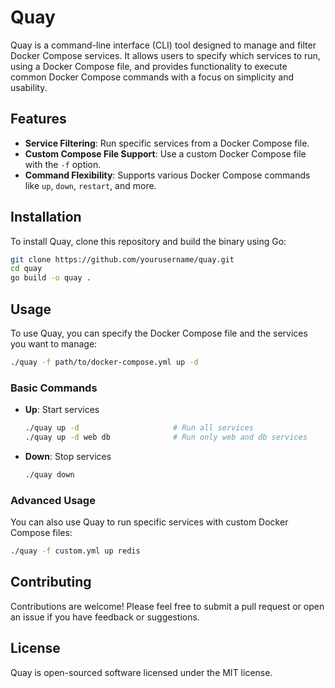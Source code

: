 # Quay

Quay is a command-line interface (CLI) tool designed to manage and filter Docker Compose services. It allows users to specify which services to run, using a Docker Compose file, and provides functionality to execute common Docker Compose commands with a focus on simplicity and usability.

## Features

- **Service Filtering**: Run specific services from a Docker Compose file.
- **Custom Compose File Support**: Use a custom Docker Compose file with the `-f` option.
- **Command Flexibility**: Supports various Docker Compose commands like `up`, `down`, `restart`, and more.

## Installation

To install Quay, clone this repository and build the binary using Go:

```bash
git clone https://github.com/yourusername/quay.git
cd quay
go build -o quay .
```

## Usage

To use Quay, you can specify the Docker Compose file and the services you want to manage:

```bash
./quay -f path/to/docker-compose.yml up -d
```

### Basic Commands

- **Up**: Start services
  ```bash
  ./quay up -d                     # Run all services
  ./quay up -d web db              # Run only web and db services
  ```
- **Down**: Stop services
  ```bash
  ./quay down
  ```

### Advanced Usage

You can also use Quay to run specific services with custom Docker Compose files:

```bash
./quay -f custom.yml up redis
```

## Contributing

Contributions are welcome! Please feel free to submit a pull request or open an issue if you have feedback or suggestions.

## License

Quay is open-sourced software licensed under the MIT license.
